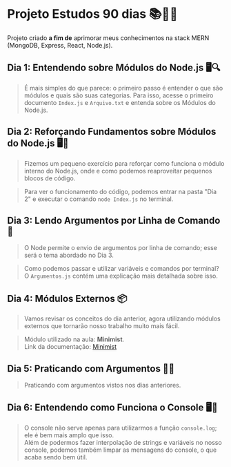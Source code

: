 # Projeto Estudos 90 dias 📚📆✨

Projeto criado **a fim de** aprimorar meus conhecimentos na stack MERN (MongoDB, Express, React, Node.js).

## Dia 1: Entendendo sobre Módulos do Node.js 🖥️🔍

> É mais simples do que parece: o primeiro passo é entender o que são módulos e quais são suas categorias. Para isso, acesse o primeiro documento `Index.js` e `Arquivo.txt` e entenda sobre os Módulos do Node.js.

## Dia 2: Reforçando Fundamentos sobre Módulos do Node.js 🖥️🔄

> Fizemos um pequeno exercício para reforçar como funciona o módulo interno do Node.js, onde e como podemos reaproveitar pequenos blocos de código.

> Para ver o funcionamento do código, podemos entrar na pasta "Dia 2" e executar o comando `node Index.js` no terminal.

## Dia 3: Lendo Argumentos por Linha de Comando 📜

> O Node permite o envio de argumentos por linha de comando; esse será o tema abordado no Dia 3.

> Como podemos passar e utilizar variáveis e comandos por terminal? O `Argumentos.js` contém uma explicação mais detalhada sobre isso.

## Dia 4: Módulos Externos 📦

> Vamos revisar os conceitos do dia anterior, agora utilizando módulos externos que tornarão nosso trabalho muito mais fácil.

> Módulo utilizado na aula: **Minimist**.  
> Link da documentação: [Minimist](https://www.npmjs.com/package/minimist)

## Dia 5: Praticando com Argumentos 🏋️‍♂️

> Praticando com argumentos vistos nos dias anteriores.

## Dia 6: Entendendo como Funciona o Console 🖥️💬

> O console não serve apenas para utilizarmos a função `console.log`; ele é bem mais amplo que isso.  
> Além de podermos fazer interpolação de strings e variáveis no nosso console, podemos também limpar as mensagens do console, o que acaba sendo bem útil.
